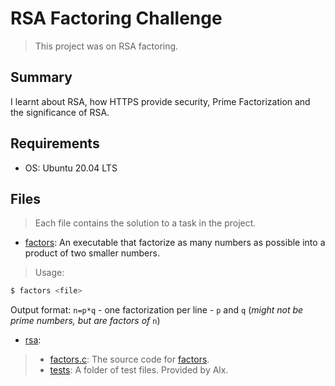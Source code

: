 # RSA Factoring Challenge

> This project was on RSA factoring.

## Summary

I learnt about RSA, how HTTPS provide security, Prime Factorization and the significance of RSA.

## Requirements

- OS: Ubuntu 20.04 LTS

## Files

> Each file contains the solution to a task in the project.

- [factors](https://github.com/Ebube-Ochemba/RSA-Factoring-Challenge/blob/master/factors): An executable that factorize as many numbers as possible into a product of two smaller numbers.
> Usage:
```sh
$ factors <file>
```
Output format: `n=p*q`
	- one factorization per line
	- `p` and `q` (_might not be prime numbers, but are factors of_ `n`)

- [rsa](https://github.com/Ebube-Ochemba/RSA-Factoring-Challenge/blob/master/rsa):

> - [factors.c](https://github.com/Ebube-Ochemba/RSA-Factoring-Challenge/blob/master/factors.c): The source code for [factors](https://github.com/Ebube-Ochemba/RSA-Factoring-Challenge/blob/master/factors).
> - [tests](https://github.com/Ebube-Ochemba/RSA-Factoring-Challenge/blob/master/tests): A folder of test files. Provided by Alx.
